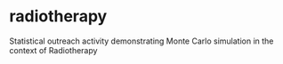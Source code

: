 # radiotherapy
Statistical outreach activity demonstrating Monte Carlo simulation in the context of Radiotherapy
